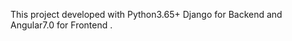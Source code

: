 This project developed with Python3.65+ Django for Backend and Angular7.0 for Frontend
.

        
        
